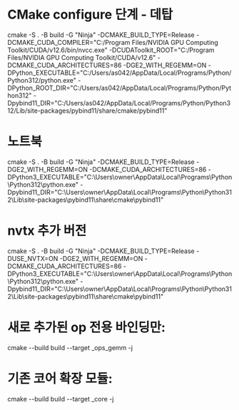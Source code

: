 
# CMake configure 단계 - 데탑
cmake -S . -B build -G "Ninja" -DCMAKE_BUILD_TYPE=Release -DCMAKE_CUDA_COMPILER="C:/Program Files/NVIDIA GPU Computing Toolkit/CUDA/v12.6/bin/nvcc.exe" -DCUDAToolkit_ROOT="C:/Program Files/NVIDIA GPU Computing Toolkit/CUDA/v12.6" -DCMAKE_CUDA_ARCHITECTURES=86 -DGE2_WITH_REGEMM=ON -DPython_EXECUTABLE="C:/Users/as042/AppData/Local/Programs/Python/Python312/python.exe" -DPython_ROOT_DIR="C:/Users/as042/AppData/Local/Programs/Python/Python312" -Dpybind11_DIR="C:/Users/as042/AppData/Local/Programs/Python/Python312/Lib/site-packages/pybind11/share/cmake/pybind11"

 
# 노트북
cmake -S . -B build -G "Ninja" -DCMAKE_BUILD_TYPE=Release -DGE2_WITH_REGEMM=ON -DCMAKE_CUDA_ARCHITECTURES=86 -DPython3_EXECUTABLE="C:\Users\owner\AppData\Local\Programs\Python\Python312\python.exe" -Dpybind11_DIR="C:\Users\owner\AppData\Local\Programs\Python\Python312\Lib\site-packages\pybind11\share\cmake\pybind11"

# nvtx 추가 버전
cmake -S . -B build -G "Ninja" -DCMAKE_BUILD_TYPE=Release -DUSE_NVTX=ON -DGE2_WITH_REGEMM=ON -DCMAKE_CUDA_ARCHITECTURES=86 -DPython3_EXECUTABLE="C:\Users\owner\AppData\Local\Programs\Python\Python312\python.exe" -Dpybind11_DIR="C:\Users\owner\AppData\Local\Programs\Python\Python312\Lib\site-packages\pybind11\share\cmake\pybind11"


# 새로 추가된 op 전용 바인딩만:
cmake --build build --target _ops_gemm -j

# 기존 코어 확장 모듈:
cmake --build build --target _core -j
